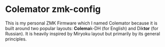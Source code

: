 # Colemator zmk-config

This is my personal ZMK Firmware which I named Colemator because it is built around
two popular layouts: **Colema**k-DH (for English) and Dik**tor** (for Russian). It is heavily
inspired by Miryoku layout but primarily by its general principles.

